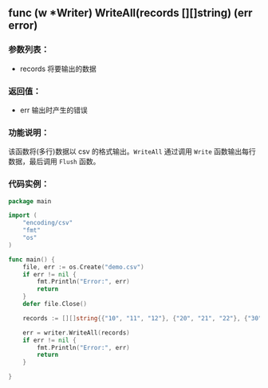 ## func (w *Writer) WriteAll(records [][]string) (err error)

### 参数列表：

- records 将要输出的数据

### 返回值：

- err 输出时产生的错误

### 功能说明：

该函数将(多行)数据以 csv 的格式输出。`WriteAll` 通过调用 `Write` 函数输出每行数据，最后调用 `Flush` 函数。

### 代码实例：

```go
package main

import (
	"encoding/csv"
	"fmt"
	"os"
)

func main() {
	file, err := os.Create("demo.csv")
	if err != nil {
		fmt.Println("Error:", err)
		return
	}
	defer file.Close()

	records := [][]string{{"10", "11", "12"}, {"20", "21", "22"}, {"30", "31", "32"}}

	err = writer.WriteAll(records)
	if err != nil {
		fmt.Println("Error:", err)
		return
	}

}

```